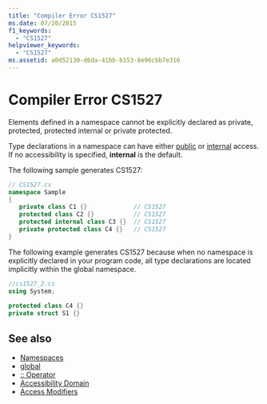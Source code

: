 ```yaml
---
title: "Compiler Error CS1527"
ms.date: 07/20/2015
f1_keywords: 
  - "CS1527"
helpviewer_keywords: 
  - "CS1527"
ms.assetid: a0d52130-d6da-41bb-b153-8e96cbb7e316
---
```

# Compiler Error CS1527
Elements defined in a namespace cannot be explicitly declared as private, protected, protected internal or private protected. 
  
 Type declarations in a namespace can have either [public](../../csharp/language-reference/keywords/public.md) or [internal](../../csharp/language-reference/keywords/internal.md) access. If no accessibility is specified, **internal** is the default.  
  
 The following sample generates CS1527:  
  
```csharp  
// CS1527.cs  
namespace Sample  
{  
   private class C1 {}             // CS1527  
   protected class C2 {}           // CS1527  
   protected internal class C3 {}  // CS1527  
   private protected class C4 {}   // CS1527
}  
```  
  
 The following example generates CS1527 because when no namespace is explicitly declared in your program code, all type declarations are located implicitly within the global namespace.  
  
```csharp  
//cs1527_2.cs  
using System;  
  
protected class C4 {}  
private struct S1 {}  
```  
  
## See also

- [Namespaces](../../csharp/programming-guide/namespaces/index.md)
- [global](../../csharp/language-reference/keywords/global.md)
- [:: Operator](../../csharp/language-reference/operators/namespace-alias-qualifer.md)
- [Accessibility Domain](../../csharp/language-reference/keywords/accessibility-domain.md)
- [Access Modifiers](../../csharp/programming-guide/classes-and-structs/access-modifiers.md)
